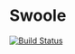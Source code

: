 Swoole
====================

[![Build Status](https://travis-ci.org/phpactor/swoole-extension.svg?branch=master)](https://travis-ci.org/phpactor/swoole-extension)
